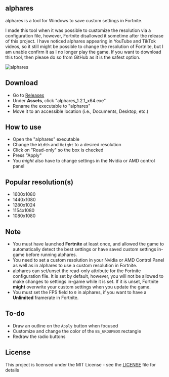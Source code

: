 ## alphares
alphares is a tool for Windows to save custom settings in Fortnite.

I made this tool when it was possible to customize the resolution via a configuration file, however, Fortnite disallowed it sometime after the release of this project. I have noticed alphares appearing in YouTube and TikTok videos, so it still might be possible to change the resolution of Fortnite, but I am unable confirm it as I no longer play the game. If you want to download this tool, then please do so from GitHub as it is the safest option.

![alphares](https://raw.githubusercontent.com/braycarlson/alphares/master/alphares/gfx/alphares.png)

## Download
* Go to [Releases](https://github.com/braycarlson/alphares/releases/tag/1.2.1)
* Under **Assets**, click "alphares_1.2.1_x64.exe"
* Rename the executable to "alphares"
* Move it to an accessible location (i.e., Documents, Desktop, etc.)

## How to use
* Open the "alphares" executable
* Change the `Width` and `Height` to a desired resolution
* Click on "Read-only" so the box is checked
* Press "Apply"
* You *might* also have to change settings in the Nvidia or AMD control panel

## Popular resolution(s)
* 1600x1080
* 1440x1080
* 1280x1024
* 1154x1080
* 1080x1080

## Note
* You must have launched **Fortnite** at least once, and allowed the game to automatically detect the best settings or have saved custom settings in-game before running alphares.
* You need to set a custom resolution in your Nvidia or AMD Control Panel as well as in alphares to use a custom resolution in Fortnite.
* alphares can set/unset the read-only attribute for the Fortnite configuration file. It is set by default, however, you will not be allowed to make changes to settings in-game while it is set. If it is unset, Fortnite **might** overwrite your custom settings when you update the game.
* You must set the FPS field to `0` in alphares, if you want to have a **Unlimited** framerate in Fortnite.

## To-do
* Draw an outline on the `Apply` button when focused
* Customize and change the color of the `BS_GROUPBOX` rectangle
* Redraw the radio buttons

## License

This project is licensed under the MIT License - see the [LICENSE](LICENSE) file for details
